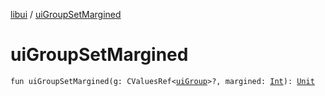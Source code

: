 [libui](index.md) / [uiGroupSetMargined](./ui-group-set-margined.md)

# uiGroupSetMargined

`fun uiGroupSetMargined(g: CValuesRef<`[`uiGroup`](ui-group.md)`>?, margined: `[`Int`](https://kotlinlang.org/api/latest/jvm/stdlib/kotlin/-int/index.html)`): `[`Unit`](https://kotlinlang.org/api/latest/jvm/stdlib/kotlin/-unit/index.html)